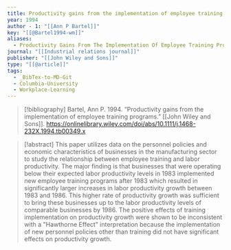 ```yaml
---
title: Productivity gains from the implementation of employee training programs
year: 1994
author - 1: "[[Ann P Bartel]]"
key: "[[@Bartel1994-wm]]"
aliases:
  - Productivity Gains From The Implementation Of Employee Training Programs
journal: "[[Industrial relations journal]]"
publisher: "[[John Wiley and Sons]]"
type: "[[@article]]"
tags:
  - _BibTex-to-MD-Git
  - Columbia-University
  - Workplace-Learning
---
```


> [!bibliography]
> Bartel, Ann P. 1994. “Productivity gains from the implementation of employee training programs.” [[John Wiley and Sons]]. https://onlinelibrary.wiley.com/doi/abs/10.1111/j.1468-232X.1994.tb00349.x

> [!abstract]
> This paper utilizes data on the personnel policies and economic characteristics of businesses in the manufacturing sector to study the relationship between employee training and labor productivity. The major finding is that businesses that were operating below their expected labor productivity levels in 1983 implemented new employee training programs after 1983 which resulted in significantly larger increases in labor productivity growth between 1983 and 1986. This higher rate of productivity growth was sufficient to bring these businesses up to the labor productivity levels of comparable businesses by 1986. The positive effects of training implementation on productivity growth were shown to be inconsistent with a "Hawthorne Effect" interpretation because the implementation of new personnel policies other than training did not have significant effects on productivity growth.